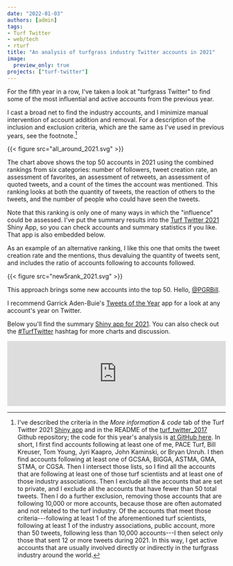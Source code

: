 ```yaml
---
date: "2022-01-03"
authors: [admin]
tags:
- Turf Twitter
- web/tech
- rturf
title: "An analysis of turfgrass industry Twitter accounts in 2021"
image: 
  preview_only: true
projects: ["turf-twitter"]
---
```


For the fifth year in a row, I've taken a look at "turfgrass Twitter" to find some of the most influential and active accounts from the previous year. 

I cast a broad net to find the industry accounts, and I minimize manual intervention of account addition and removal. For a description of the inclusion and exclusion criteria, which are the same as I've used in previous years, see the footnote.[^1] 

[^1]: I've described the criteria in the *More information & code* tab of the Turf Twitter 2021 [Shiny app](https://asianturfgrass.shinyapps.io/turf_twitter_2021/) and in the README of the [turf_twitter_2017](https://micahwoods.github.io/turf_twitter_2017/) Github repository; the code for this year's analysis is [at GitHub here](https://github.com/micahwoods/turf_twitter_2021). In short, I first find accounts following at least one of me, PACE Turf, Bill Kreuser, Tom Young, Jyri Kaapro, John Kaminski, or Bryan Unruh. I then find accounts following at least one of GCSAA, BIGGA, ASTMA, GMA, STMA, or CGSA. Then I intersect those lists, so I find all the accounts that are following at least one of those turf scientists and at least one of those industry associations. Then I exclude all the accounts that are set to private, and I exclude all the accounts that have fewer than 50 total tweets. Then I do a further exclusion, removing those accounts that are following 10,000 or more accounts, because those are often automated and not related to the turf industry. Of the accounts that meet those criteria---following at least 1 of the aforementioned turf scientists, following at least 1 of the industry associations, public account, more than 50 tweets, following less than 10,000 accounts---I then select only those that sent 12 or more tweets during 2021. In this way, I get active accounts that are usually involved directly or indirectly in the turfgrass industry around the world.

{{< figure src="all_around_2021.svg" >}}

The chart above shows the top 50 accounts in 2021 using the combined rankings from six categories: number of followers, tweet creation rate, an assessment of favorites, an assessment of retweets, an assessment of quoted tweets, and a count of the times the account was mentioned. This ranking looks at both the quantity of tweets, the reaction of others to the tweets, and the number of people who could have seen the tweets. 

Note that this ranking is only one of many ways in which the "influence" could be assessed. I've put the summary results into the [Turf Twitter 2021](https://asianturfgrass.shinyapps.io/turf_twitter_2021/) Shiny App, so you can check accounts and summary statistics if you like. That app is also embedded below.

As an example of an alternative ranking, I like this one that omits the tweet creation rate and the mentions, thus devaluing the quantity of tweets sent, and includes the ratio of accounts following to accounts followed. 

{{< figure src="new5rank_2021.svg" >}} 

This approach brings some new accounts into the top 50. Hello, [@PGRBill](https://twitter.com/PGRBill). 

I recommend Garrick Aden-Buie's [Tweets of the Year](https://gadenbuie.shinyapps.io/tweets-of-the-year/) app for a look at any account's year on Twitter. 

Below you'll find the summary [Shiny app for 2021](https://asianturfgrass.shinyapps.io/turf_twitter_2021/). You can also check out the [#TurfTwitter](https://twitter.com/hashtag/TurfTwitter?src=hashtag_click) hashtag for more charts and discussion.

<script type="text/javascript" src="https://cdnjs.cloudflare.com/ajax/libs/iframe-resizer/4.3.1/iframeResizer.min.js"></script>
<style>
  iframe {
    min-width: 100%;
  }
</style>
<iframe id="myIframe" src="https://asianturfgrass.shinyapps.io/turf_twitter_2021/" scrolling="no" frameborder="no"></iframe>
<script>
  iFrameResize({
   heightCalculationMethod: 'lowestElement'
  });
</script>



